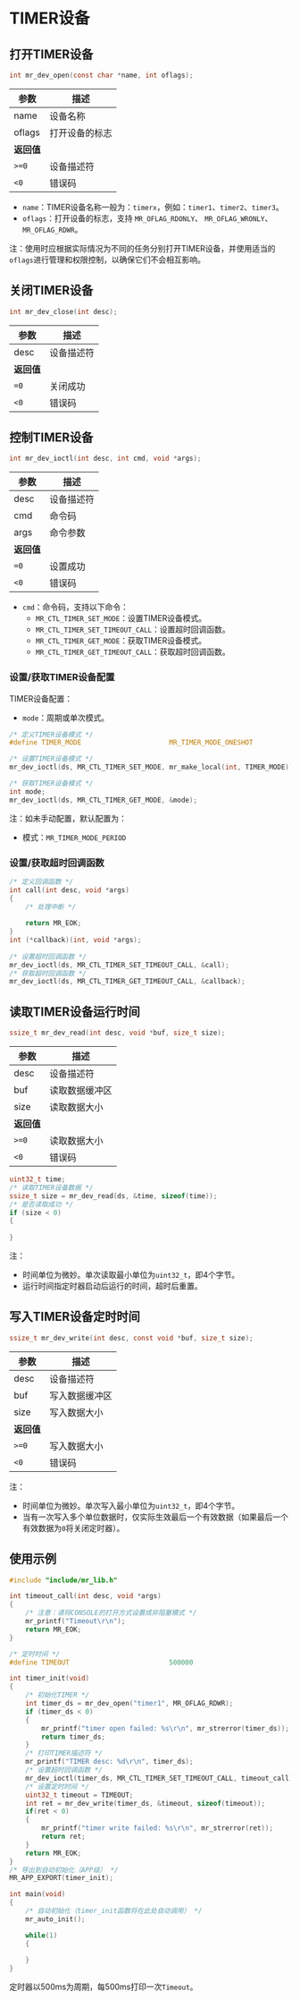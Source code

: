 # TIMER设备

## 打开TIMER设备

```c
int mr_dev_open(const char *name, int oflags);
```

| 参数      | 描述      |
|---------|---------|
| name    | 设备名称    |
| oflags  | 打开设备的标志 |
| **返回值** |         |
| `>=0`   | 设备描述符   |
| `<0`    | 错误码     |

- `name`：TIMER设备名称一般为：`timerx`，例如：`timer1`、`timer2`、`timer3`。
- `oflags`：打开设备的标志，支持 `MR_OFLAG_RDONLY`、 `MR_OFLAG_WRONLY`、 `MR_OFLAG_RDWR`。

注：使用时应根据实际情况为不同的任务分别打开TIMER设备，并使用适当的`oflags`进行管理和权限控制，以确保它们不会相互影响。

## 关闭TIMER设备

```c
int mr_dev_close(int desc);
```

| 参数      | 描述    |
|---------|-------|
| desc    | 设备描述符 |
| **返回值** |       |
| `=0`    | 关闭成功  |
| `<0`    | 错误码   |

## 控制TIMER设备

```c
int mr_dev_ioctl(int desc, int cmd, void *args);
```

| 参数      | 描述    |
|---------|-------|
| desc    | 设备描述符 |
| cmd     | 命令码   |
| args    | 命令参数  |
| **返回值** |       |
| `=0`    | 设置成功  |
| `<0`    | 错误码   |

- `cmd`：命令码，支持以下命令：
    - `MR_CTL_TIMER_SET_MODE`：设置TIMER设备模式。
    - `MR_CTL_TIMER_SET_TIMEOUT_CALL`：设置超时回调函数。
    - `MR_CTL_TIMER_GET_MODE`：获取TIMER设备模式。
    - `MR_CTL_TIMER_GET_TIMEOUT_CALL`：获取超时回调函数。

### 设置/获取TIMER设备配置

TIMER设备配置：

- `mode`：周期或单次模式。

```c
/* 定义TIMER设备模式 */
#define TIMER_MODE                      MR_TIMER_MODE_ONESHOT

/* 设置TIMER设备模式 */
mr_dev_ioctl(ds, MR_CTL_TIMER_SET_MODE, mr_make_local(int, TIMER_MODE));

/* 获取TIMER设备模式 */
int mode;
mr_dev_ioctl(ds, MR_CTL_TIMER_GET_MODE, &mode);
```

注：如未手动配置，默认配置为：

- 模式：`MR_TIMER_MODE_PERIOD`

### 设置/获取超时回调函数

```c
/* 定义回调函数 */
int call(int desc, void *args)
{
    /* 处理中断 */
    
    return MR_EOK;
}
int (*callback)(int, void *args);
    
/* 设置超时回调函数 */
mr_dev_ioctl(ds, MR_CTL_TIMER_SET_TIMEOUT_CALL, &call);
/* 获取超时回调函数 */
mr_dev_ioctl(ds, MR_CTL_TIMER_GET_TIMEOUT_CALL, &callback);
```

## 读取TIMER设备运行时间

```c
ssize_t mr_dev_read(int desc, void *buf, size_t size);
```

| 参数      | 描述      |
|---------|---------|
| desc    | 设备描述符   |
| buf     | 读取数据缓冲区 |
| size    | 读取数据大小  |
| **返回值** |         |
| `>=0`   | 读取数据大小  |
| `<0`    | 错误码     |

```c
uint32_t time;
/* 读取TIMER设备数据 */
ssize_t size = mr_dev_read(ds, &time, sizeof(time));
/* 是否读取成功 */
if (size < 0)
{
    
}
```

注：
- 时间单位为微妙。单次读取最小单位为`uint32_t`，即4个字节。
- 运行时间指定时器启动后运行的时间，超时后重置。

## 写入TIMER设备定时时间

```c
ssize_t mr_dev_write(int desc, const void *buf, size_t size);
```

| 参数      | 描述      |
|---------|---------|
| desc    | 设备描述符   |
| buf     | 写入数据缓冲区 |
| size    | 写入数据大小  |
| **返回值** |         |
| `>=0`   | 写入数据大小  |
| `<0`    | 错误码     |

注：
- 时间单位为微妙。单次写入最小单位为`uint32_t`，即4个字节。
- 当有一次写入多个单位数据时，仅实际生效最后一个有效数据（如果最后一个有效数据为`0`将关闭定时器）。

## 使用示例

```c
#include "include/mr_lib.h"

int timeout_call(int desc, void *args)
{
    /* 注意：请将CONSOLE的打开方式设置成非阻塞模式 */
    mr_printf("Timeout\r\n");
    return MR_EOK;
}

/* 定时时间 */
#define TIMEOUT                         500000

int timer_init(void)
{
    /* 初始化TIMER */
    int timer_ds = mr_dev_open("timer1", MR_OFLAG_RDWR);
    if (timer_ds < 0)
    {
        mr_printf("timer open failed: %s\r\n", mr_strerror(timer_ds));
        return timer_ds;
    }
    /* 打印TIMER描述符 */
    mr_printf("TIMER desc: %d\r\n", timer_ds);
    /* 设置超时回调函数 */
    mr_dev_ioctl(timer_ds, MR_CTL_TIMER_SET_TIMEOUT_CALL, timeout_call);
    /* 设置定时时间 */
    uint32_t timeout = TIMEOUT;
    int ret = mr_dev_write(timer_ds, &timeout, sizeof(timeout));
    if(ret < 0)
    {
        mr_printf("timer write failed: %s\r\n", mr_strerror(ret));
        return ret;
    }
    return MR_EOK;
}
/* 导出到自动初始化（APP级） */
MR_APP_EXPORT(timer_init);

int main(void)
{
    /* 自动初始化（timer_init函数将在此处自动调用） */
    mr_auto_init();

    while(1)
    {
        
    }
}
```

定时器以500ms为周期，每500ms打印一次`Timeout`。
